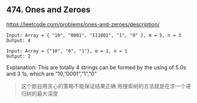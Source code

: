 ## 474. Ones and Zeroes

https://leetcode.com/problems/ones-and-zeroes/description/

```
Input: Array = { "10", "0001", "111001", "1", "0" }, m = 5, n = 3
Output: 4

Input: Array = {"10", "0", "1"}, m = 1, n = 1
Output: 2
```

Explanation: 
This are totally 4 strings can be formed by the using of 5 0s and 3 1s, 
which are “10,”0001”,”1”,”0”


> 这个题目用贪心的策略不能保证结果正确
> 用搜索树的方法就是在求一个递归树的最大深度
